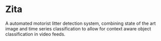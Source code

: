 # Zita

A automated motorist litter detection system, combining state of the art image and time series classification to allow for context aware object classification in video feeds.
